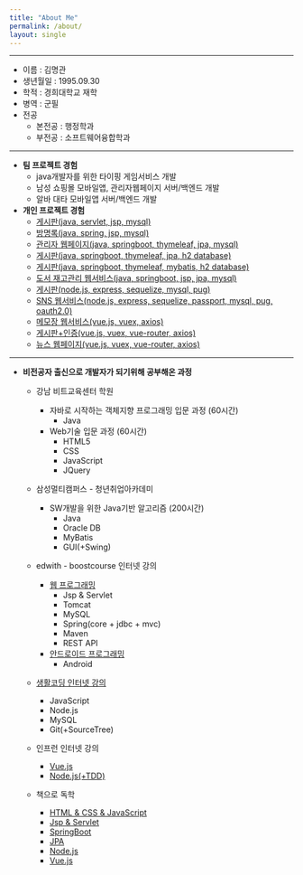 ```yaml
---
title: "About Me"
permalink: /about/
layout: single
---
```


---
- 이름 : 김명관  
- 생년월일 : 1995.09.30  
- 학적 : 경희대학교 재학  
- 병역 : 군필 
- 전공  
  - 본전공 : 행정학과 
  - 부전공 : 소프트웨어융합학과  
 
 ---
 <!--나중에 프로젝트내용 포스트 올리면 projects카테고리로 묶고 /projects/프로젝트이름 으로 링크걸기-->
 - **팀 프로젝트 경험**
   - java개발자를 위한 타이핑 게임서비스 개발  
   - 남성 쇼핑몰 모바일앱, 관리자웹페이지 서버/백엔드 개발  
   - 알바 대타 모바일앱 서버/백엔드 개발
 - **개인 프로젝트 경험**  
   - [게시판(java, servlet, jsp, mysql)](https://github.com/GreatLaboratory/Jsp_Board)  
   - [방명록(java, spring, jsp, mysql)](https://github.com/GreatLaboratory/Layered_Architecture)  
   - [관리자 웹페이지(java, springboot, thymeleaf, jpa, mysql)](https://github.com/GreatLaboratory/SpringBoot_Security_Login)  
   - [게시판(java, springboot, thymeleaf, jpa, h2 database)](https://github.com/GreatLaboratory/SpringBoot_webservice)  
   - [게시판(java, springboot, thymeleaf, mybatis, h2 database)](https://github.com/GreatLaboratory/SpringBoot_board)  
   - [도서 재고관리 웹서비스(java, springboot, jsp, jpa, mysql)](https://github.com/GreatLaboratory/hello_shop)
   - [게시판(node.js, express, sequelize, mysql, pug)](https://github.com/GreatLaboratory/Node.js_express_crud)
   - [SNS 웹서비스(node.js, express, sequelize, passport, mysql, pug, oauth2.0)](https://github.com/GreatLaboratory/Node.js_express_oauth_login)  
   - [메모장 웹서비스(vue.js, vuex, axios)](https://github.com/GreatLaboratory/memo-application)  
   - [게시판+인증(vue.js, vuex, vue-router, axios)](https://github.com/GreatLaboratory/board-application)  
   - [뉴스 웹페이지(vue.js, vuex, vue-router, axios)](https://github.com/GreatLaboratory/news-application)
   
   
---
- **비전공자 출신으로 개발자가 되기위해 공부해온 과정**

  - 강남 비트교육센터 학원  
    - 자바로 시작하는 객체지향 프로그래밍 입문 과정 (60시간)  
      - Java  
    - Web기술 입문 과정 (60시간)  
      - HTML5  
      - CSS  
      - JavaScript  
      - JQuery  

  - 삼성멀티캠퍼스 - 청년취업아카데미  
    - SW개발을 위한 Java기반 알고리즘 (200시간)  
      - Java  
      - Oracle DB  
      - MyBatis  
      - GUI(+Swing)  

  - edwith - boostcourse 인터넷 강의  
    - [웹 프로그래밍](https://www.edwith.org/boostcourse-web)
      - Jsp & Servlet  
      - Tomcat  
      - MySQL  
      - Spring(core + jdbc + mvc)  
      - Maven  
      - REST API  
    - [안드로이드 프로그래밍](https://www.edwith.org/boostcourse-android)
      - Android  

  - [생활코딩 인터넷 강의](https://opentutorials.org/course/1)  
    - JavaScript  
    - Node.js  
    - MySQL  
    - Git(+SourceTree)  
  
  - 인프런 인터넷 강의  
    - [Vue.js](https://www.inflearn.com/course/vue-js)  
    - [Node.js(+TDD)](https://www.inflearn.com/course/%ED%85%8C%EC%8A%A4%ED%8A%B8%EC%A3%BC%EB%8F%84%EA%B0%9C%EB%B0%9C-tdd-nodejs-api)  

  - 책으로 독학  
    - [HTML & CSS & JavaScript](http://www.yes24.com/Product/Goods/11731716?scode=032&OzSrank=18)
    - [Jsp & Servlet](http://www.kyobobook.co.kr/product/detailViewKor.laf?mallGb=KOR&ejkGb=KOR&linkClass=331401&barcode=9791185553481)  
    - [SpringBoot](http://www.yes24.com/Product/Goods/70893395?scode=032&OzSrank=4)
    - [JPA](http://www.kyobobook.co.kr/product/detailViewKor.laf?ejkGb=KOR&mallGb=KOR&barcode=9788960777330&orderClick=LAG&Kc=)
    - [Node.js](http://www.yes24.com/Product/Goods/62597864?scode=032&OzSrank=1)  
    - [Vue.js](http://www.yes24.com/Product/Goods/76639545?scode=032&OzSrank=3)
